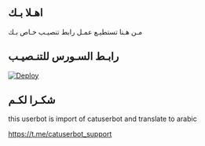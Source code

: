 ## اهـلا بـك
مـن هـنا تستطيـع عمـل رابط تنصيـب خـاص بـك

## رابـط السـورس للتنـصيـب

[![Deploy](https://www.herokucdn.com/deploy/button.svg)](https://heroku.com/deploy?template=https://github.com/Il1lh/jmthon)

## شكـرا لكـم 


this userbot is import of catuserbot and translate to arabic

https://t.me/catuserbot_support
